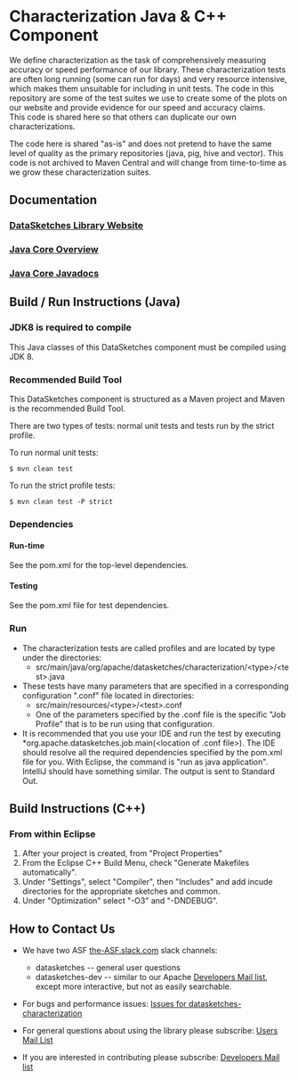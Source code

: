 <!--
    Licensed to the Apache Software Foundation (ASF) under one
    or more contributor license agreements.  See the NOTICE file
    distributed with this work for additional information
    regarding copyright ownership.  The ASF licenses this file
    to you under the Apache License, Version 2.0 (the
    "License"); you may not use this file except in compliance
    with the License.  You may obtain a copy of the License at

      http://www.apache.org/licenses/LICENSE-2.0

    Unless required by applicable law or agreed to in writing,
    software distributed under the License is distributed on an
    "AS IS" BASIS, WITHOUT WARRANTIES OR CONDITIONS OF ANY
    KIND, either express or implied.  See the License for the
    specific language governing permissions and limitations
    under the License.
-->

# Characterization Java & C++ Component
We define characterization as the task of comprehensively measuring accuracy 
or speed performance of our library. These characterization tests are often long running 
(some can run for days) and very resource intensive, which makes them unsuitable for including 
in unit tests.  The code in this repository are some of the test suites we use to create 
some of the plots on our website and provide evidence for our speed and accuracy claims.  
This code is shared here so that others can duplicate our own characterizations.

The code here is shared "as-is" and does not pretend to have the same level of quality as the 
primary repositories (java, pig, hive and vector).  This code is not archived to Maven Central 
and will change from time-to-time as we grow these characterization suites.

## Documentation

### [DataSketches Library Website](https://datasketches.apache.org/)

### [Java Core Overview](https://datasketches.apache.org/docs/TheChallenge.html)

### [Java Core Javadocs](https://datasketches.apache.org/api/java/snapshot/apidocs/index.html)

## Build / Run Instructions (Java)

### JDK8 is required to compile
This Java classes of this DataSketches component must be compiled using JDK 8.

### Recommended Build Tool
This DataSketches component is structured as a Maven project and Maven is the recommended Build Tool.

There are two types of tests: normal unit tests and tests run by the strict profile.  

To run normal unit tests:

    $ mvn clean test

To run the strict profile tests:

    $ mvn clean test -P strict

### Dependencies

#### Run-time
See the pom.xml for the top-level dependencies.

#### Testing
See the pom.xml file for test dependencies.

### Run
* The characterization tests are called profiles and are located by type under the directories:
    * src/main/java/org/apache/datasketches/characterization/&lt;type&gt;/&lt;test&gt;.java
* These tests have many parameters that are specified in a corresponding configuration ".conf" file located in directories:
    * src/main/resources/&lt;type&gt;/&lt;test&gt;.conf
    * One of the parameters specified by the .conf file is the specific "Job Profile" that is to be run using that configuration.
* It is recommended that you use your IDE and run the test by executing *org.apache.datasketches.job.main(&lt;location of .conf file&gt;). 
The IDE should resolve all the required dependencies specified by the pom.xml file for you.  With Eclipse, the command is "run as java application".
IntelliJ should have something similar.  The output is sent to Standard Out.

## Build Instructions (C++)

### From within Eclipse
1. After your project is created, from "Project Properties"
2. From the Eclipse C++ Build Menu, check "Generate Makefiles automatically".
3. Under "Settings", select "Compiler", then "Includes" and add incude directories for the appropriate sketches and common.
4. Under "Optimization" select "-O3" and "-DNDEBUG".

## How to Contact Us
* We have two ASF [the-ASF.slack.com](http://the-ASF.slack.com) slack channels:
    * datasketches -- general user questions
    * datasketches-dev -- similar to our Apache [Developers Mail list](https://lists.apache.org/list.html?dev@datasketches.apache.org), except more interactive, but not as easily searchable.

* For bugs and performance issues: [Issues for datasketches-characterization](https://github.com/apache/incubator-datasketches-characterization/issues) 

* For general questions about using the library please subscribe: [Users Mail List](https://lists.apache.org/list.html?users@datasketches.apache.org)

* If you are interested in contributing please subscribe: [Developers Mail list](https://lists.apache.org/list.html?dev@datasketches.apache.org)

